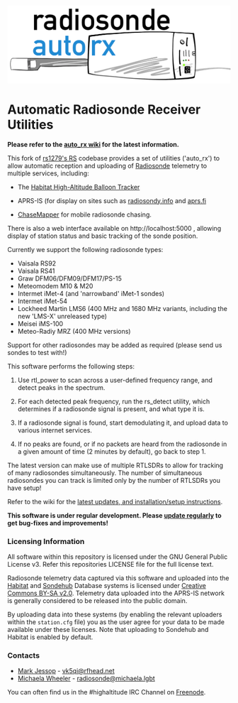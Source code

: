 ![auto_rx logo](autorx.png)
# Automatic Radiosonde Receiver Utilities

**Please refer to the [auto_rx wiki](https://github.com/projecthorus/radiosonde_auto_rx/wiki) for the latest information.**

This fork of [rs1279's RS](https://github.com/rs1729/RS) codebase
provides a set of utilities ('auto_rx') to allow automatic reception
and uploading of
[Radiosonde](https://en.wikipedia.org/wiki/Radiosonde) telemetry to
multiple services, including:

* The [Habitat High-Altitude Balloon Tracker](https://tracker.sondehub.org)
  
* APRS-IS (for display on sites such as [radiosondy.info](https://radiosondy.info) and [aprs.fi](https://aprs.fi)

* [ChaseMapper](https://github.com/projecthorus/chasemapper) for mobile
  radiosonde chasing.

There is also a web interface available on http://localhost:5000 ,
allowing display of station status and basic tracking of the sonde
position.

Currently we support the following radiosonde types:
* Vaisala RS92
* Vaisala RS41
* Graw DFM06/DFM09/DFM17/PS-15
* Meteomodem M10 & M20
* Intermet iMet-4 (and 'narrowband' iMet-1 sondes)
* Intermet iMet-54
* Lockheed Martin LMS6 (400 MHz and 1680 MHz variants, including the new 'LMS-X' unreleased type)
* Meisei iMS-100
* Meteo-Radiy MRZ (400 MHz versions)

Support for other radiosondes may be added as required (please send us
sondes to test with!)

This software performs the following steps:

1. Use rtl_power to scan across a user-defined frequency range, and
   detect peaks in the spectrum.

2. For each detected peak frequency, run the rs_detect utility, which
   determines if a radiosonde signal is present, and what type it is.

3. If a radiosonde signal is found, start demodulating it, and upload
   data to various internet services.

4. If no peaks are found, or if no packets are heard from the
   radiosonde in a given amount of time (2 minutes by default), go back
   to step 1.

The latest version can make use of multiple RTLSDRs to allow for
tracking of many radiosondes simultaneously. The number of
simultaneous radiosondes you can track is limited only by the number
of RTLSDRs you have setup!

Refer to the wiki for the [latest updates, and installation/setup
instructions](https://github.com/projecthorus/radiosonde_auto_rx/wiki).

**This software is under regular development. Please [update
  regularly](https://github.com/projecthorus/radiosonde_auto_rx/wiki/Performing-Updates)
  to get bug-fixes and improvements!**

### Licensing Information
All software within this repository is licensed under the GNU General Public License v3. Refer this repositories LICENSE file for the full license text.

Radiosonde telemetry data captured via this software and uploaded into the [Habitat](https://habitat.habhub.org/) and [Sondehub](https://sondehub.org/) Database systems is licensed under [Creative Commons BY-SA v2.0](https://creativecommons.org/licenses/by-sa/2.0/). 
Telemetry data uploaded into the APRS-IS network is generally considered to be released into the public domain. 

By uploading data into these systems (by enabling the relevant uploaders within the `station.cfg` file) you as the user agree for your data to be made available under these licenses. Note that uploading to Sondehub and Habitat is enabled by default.

### Contacts
* [Mark Jessop](https://github.com/darksidelemm) - vk5qi@rfhead.net
* [Michaela Wheeler](https://github.com/TheSkorm) - radiosonde@michaela.lgbt

You can often find us in the #highaltitude IRC Channel on
[Freenode](https://webchat.freenode.net/).
